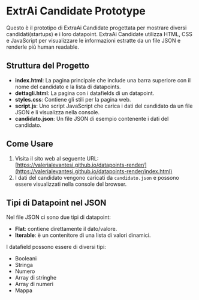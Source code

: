# ExtrAi Candidate Prototype

Questo è il prototipo di ExtraAi Candidate progettata per mostrare diversi candidati(startups) e i loro datapoint.
ExtraAi Candidate utilizza HTML, CSS e JavaScript per visualizzare le informazioni estratte da un file JSON e renderle più human readable.

## Struttura del Progetto

- **index.html**: La pagina principale che include una barra superiore con il nome del candidato e la lista di datapoints.
- **dettagli.html**: La pagina con i datafields di un datapoint.
- **styles.css**: Contiene gli stili per la pagina web.
- **script.js**: Uno script JavaScript che carica i dati del candidato da un file JSON e li visualizza nella console.
- **candidato.json**: Un file JSON di esempio contenente i dati del candidato.

## Come Usare

1. Visita il sito web al seguente URL: [https://valerialevantesi.github.io/datapoints-render/](https://valerialevantesi.github.io/datapoints-render/index.html)
2. I dati del candidato vengono caricati da `candidato.json` e possono essere visualizzati nella console del browser.

## Tipi di Datapoint nel JSON

Nel file JSON ci sono due tipi di datapoint:
- **Flat**: contiene direttamente il dato/valore.
- **Iterable**: è un contenitore di una lista di valori dinamici.

I datafield possono essere di diversi tipi:
- Booleani
- Stringa
- Numero
- Array di stringhe
- Array di numeri
- Mappa
